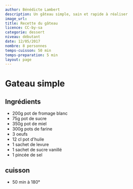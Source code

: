 ```yaml
---
author: Bénédicte Lambert
description: Un gâteau simple, sain et rapide à réaliser
image_url: 
title: Recette du gâteau
licence: CC-by-sa
categorie: dessert
niveau: débutant
date: 12/05/2017
nombre: 8 personnes
temps-cuisson: 50 min
temps-preparation: 5 min
layout: page
---
```


# Gateau simple

## Ingrédients

* 200g pot de fromage blanc
* 75g pot de sucre
* 350g pot de miel
* 300g pots de farine
* 3 oeufs
* 12 cl pot d'huile
* 1 sachet de levure
* 1 sachet de sucre vanillé
* 1 pincée de sel

## cuisson
* 50 min à 180°
